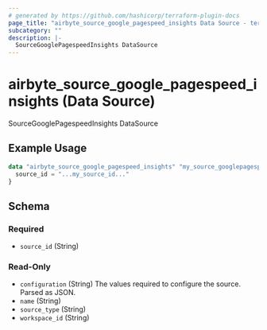 ```yaml
---
# generated by https://github.com/hashicorp/terraform-plugin-docs
page_title: "airbyte_source_google_pagespeed_insights Data Source - terraform-provider-airbyte"
subcategory: ""
description: |-
  SourceGooglePagespeedInsights DataSource
---
```


# airbyte_source_google_pagespeed_insights (Data Source)

SourceGooglePagespeedInsights DataSource

## Example Usage

```terraform
data "airbyte_source_google_pagespeed_insights" "my_source_googlepagespeedinsights" {
  source_id = "...my_source_id..."
}
```

<!-- schema generated by tfplugindocs -->
## Schema

### Required

- `source_id` (String)

### Read-Only

- `configuration` (String) The values required to configure the source. Parsed as JSON.
- `name` (String)
- `source_type` (String)
- `workspace_id` (String)
